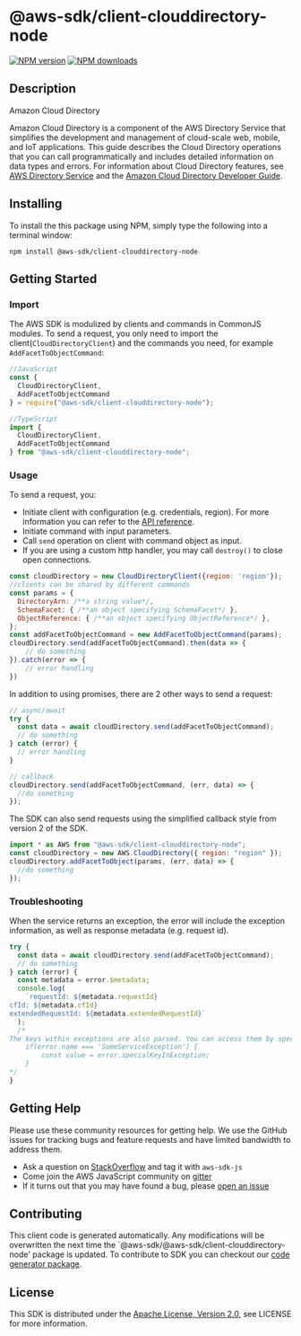 # @aws-sdk/client-clouddirectory-node

[![NPM version](https://img.shields.io/npm/v/@aws-sdk/client-clouddirectory-node/preview.svg)](https://www.npmjs.com/package/@aws-sdk/client-clouddirectory-node)
[![NPM downloads](https://img.shields.io/npm/dm/@aws-sdk/client-clouddirectory-node.svg)](https://www.npmjs.com/package/@aws-sdk/client-clouddirectory-node)

## Description

<fullname>Amazon Cloud Directory</fullname> <p>Amazon Cloud Directory is a component of the AWS Directory Service that simplifies the development and management of cloud-scale web, mobile, and IoT applications. This guide describes the Cloud Directory operations that you can call programmatically and includes detailed information on data types and errors. For information about Cloud Directory features, see <a href="https://aws.amazon.com/directoryservice/">AWS Directory Service</a> and the <a href="https://docs.aws.amazon.com/clouddirectory/latest/developerguide/what_is_cloud_directory.html">Amazon Cloud Directory Developer Guide</a>.</p>

## Installing

To install the this package using NPM, simply type the following into a terminal window:

```
npm install @aws-sdk/client-clouddirectory-node
```

## Getting Started

### Import

The AWS SDK is modulized by clients and commands in CommonJS modules. To send a request, you only need to import the client(`CloudDirectoryClient`) and the commands you need, for example `AddFacetToObjectCommand`:

```javascript
//JavaScript
const {
  CloudDirectoryClient,
  AddFacetToObjectCommand
} = require("@aws-sdk/client-clouddirectory-node");
```

```javascript
//TypeScript
import {
  CloudDirectoryClient,
  AddFacetToObjectCommand
} from "@aws-sdk/client-clouddirectory-node";
```

### Usage

To send a request, you:

- Initiate client with configuration (e.g. credentials, region). For more information you can refer to the [API reference][].
- Initiate command with input parameters.
- Call `send` operation on client with command object as input.
- If you are using a custom http handler, you may call `destroy()` to close open connections.

```javascript
const cloudDirectory = new CloudDirectoryClient({region: 'region'});
//clients can be shared by different commands
const params = {
  DirectoryArn: /**a string value*/,
  SchemaFacet: { /**an object specifying SchemaFacet*/ },
  ObjectReference: { /**an object specifying ObjectReference*/ },
};
const addFacetToObjectCommand = new AddFacetToObjectCommand(params);
cloudDirectory.send(addFacetToObjectCommand).then(data => {
    // do something
}).catch(error => {
    // error handling
})
```

In addition to using promises, there are 2 other ways to send a request:

```javascript
// async/await
try {
  const data = await cloudDirectory.send(addFacetToObjectCommand);
  // do something
} catch (error) {
  // error handling
}
```

```javascript
// callback
cloudDirectory.send(addFacetToObjectCommand, (err, data) => {
  //do something
});
```

The SDK can also send requests using the simplified callback style from version 2 of the SDK.

```javascript
import * as AWS from "@aws-sdk/client-clouddirectory-node";
const cloudDirectory = new AWS.CloudDirectory({ region: "region" });
cloudDirectory.addFacetToObject(params, (err, data) => {
  //do something
});
```

### Troubleshooting

When the service returns an exception, the error will include the exception information, as well as response metadata (e.g. request id).

```javascript
try {
  const data = await cloudDirectory.send(addFacetToObjectCommand);
  // do something
} catch (error) {
  const metadata = error.$metadata;
  console.log(
    `requestId: ${metadata.requestId}
cfId: ${metadata.cfId}
extendedRequestId: ${metadata.extendedRequestId}`
  );
  /*
The keys within exceptions are also parsed. You can access them by specifying exception names:
    if(error.name === 'SomeServiceException') {
        const value = error.specialKeyInException;
    }
*/
}
```

## Getting Help

Please use these community resources for getting help. We use the GitHub issues for tracking bugs and feature requests and have limited bandwidth to address them.

- Ask a question on [StackOverflow](https://stackoverflow.com/questions/tagged/aws-sdk-js) and tag it with `aws-sdk-js`
- Come join the AWS JavaScript community on [gitter](https://gitter.im/aws/aws-sdk-js-v3)
- If it turns out that you may have found a bug, please [open an issue](https://github.com/aws/aws-sdk-js-v3/issues)

## Contributing

This client code is generated automatically. Any modifications will be overwritten the next time the `@aws-sdk/@aws-sdk/client-clouddirectory-node' package is updated. To contribute to SDK you can checkout our [code generator package][].

## License

This SDK is distributed under the
[Apache License, Version 2.0](http://www.apache.org/licenses/LICENSE-2.0),
see LICENSE for more information.

[code generator package]: https://github.com/aws/aws-sdk-js-v3/tree/master/packages/service-types-generator
[api reference]: https://docs.aws.amazon.com/AWSJavaScriptSDK/latest/
